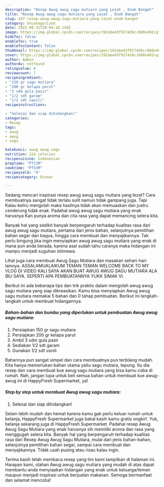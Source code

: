 ```yaml
---
description: "Resep Awug awug sagu mutiara yang Lezat , Enak Banget"
title: "Resep Awug awug sagu mutiara yang Lezat , Enak Banget"
slug: 437-resep-awug-awug-sagu-mutiara-yang-lezat-enak-banget
category: Uncategorized
date: 2022-08-31T20:04:10.149Z
image: https://img-global.cpcdn.com/recipes/192abe43f917426c/680x482cq70/awug-awug-sagu-mutiara-foto-resep-utama.jpg
hideToc: false
enableToc: true
enableTocContent: false
thumbnail: https://img-global.cpcdn.com/recipes/192abe43f917426c/680x482cq70/awug-awug-sagu-mutiara-foto-resep-utama.jpg
cover: https://img-global.cpcdn.com/recipes/192abe43f917426c/680x482cq70/awug-awug-sagu-mutiara-foto-resep-utama.jpg
author: Admin
authorAv: notfound
ratingvalue: 4
reviewcount: 7
recipeingredient:
- "150 gr sagu mutiara"
- "200 gr kelapa parut"
- "3 sdm gula pasir"
- "1/2 sdt garam"
- "1/2 sdt vanili"
recipeinstructions:

- "Selesai dan siap dihidangkan!"
categories:
- Resep
tags:
- awug
- awug
- sagu

katakunci: awug awug sagu 
nutrition: 224 calories
recipecuisine: Indonesian
preptime: "PT13M"
cooktime: "PT53M"
recipeyield: "4"
recipecategory: Dinner

---
```



Sedang mencari inspirasi resep awug awug sagu mutiara yang lezat? Cara membuatnya sangat tidak terlalu sulit namun tidak gampang juga. Tapi Kalau keliru mengolah maka hasilnya tidak akan memuaskan dan justru cenderung tidak enak. Padahal awug awug sagu mutiara yang enak harusnya Kan punya aroma dan cita rasa yang dapat memancing selera kita.


Banyak hal yang sedikit banyak berpengaruh terhadap kualitas rasa dari awug awug sagu mutiara, pertama dari jenis bahan, selanjutnya pemilihan bahan segar dan bagus, hingga cara membuat dan menyajikannya. Tak perlu bingung jika ingin menyiapkan awug awug sagu mutiara yang enak di mana pun anda berada, karena asal sudah tahu caranya maka hidangan ini mampu menjadi suguhan istimewa.

Lihat juga cara membuat Awug Sagu Mutiara dan masakan sehari-hari lainnya. ASSALAMUALAIKUM TEMAN TEMAN WELCOME BACK TO MY VLOG ️DI VIDEO KALI SAYA AKAN BUAT AWUG AWUG SAGU MUTIARA ALA IBU SAYA. SEPERTI APA PEMBUATANNYA YUKK SIMAK VI.


Berikut ini ada beberapa tips dan trik praktis dalam mengolah awug awug sagu mutiara yang siap dikreasikan. Kamu bisa menyiapkan Awug awug sagu mutiara memakai 5 bahan dan 0 tahap pembuatan. Berikut ini langkah-langkah untuk membuat hidangannya.

<!--inarticleads1-->

##### Bahan-bahan dan bumbu yang diperlukan untuk pembuatan Awug awug sagu mutiara:

1. Persiapkan 150 gr sagu mutiara
1. Persiapkan 200 gr kelapa parut
1. Ambil 3 sdm gula pasir
1. Sediakan 1/2 sdt garam
1. Gunakan 1/2 sdt vanili


Bahannya pun sangat simpel dan cara membuatnya pun terbilang mudah. Kita hanya memerlukan bahan utama yaitu sagu mutiara, tepung. Itu dia resep dan cara membuat kue awug sagu mutiara yang bisa kamu coba di rumah. Nah, jangan lupa untuk beli semua bahan untuk membuat kue awug-awug ini di HappyFresh Supermarket, ya! 

<!--inarticleads2-->

##### Step by step untuk membuat Awug awug sagu mutiara:


1. Selesai dan siap dihidangkan!

Selain lebih mudah dan hemat karena kamu gak perlu keluar rumah untuk belanja, HappyFresh Supermarket juga bakal kasih kamu gratis ongkir!. Yuk, belanja sekarang juga di HappyFresh Supermarket. Padahal resep Awug Awug Sagu Mutiara yang enak harusnya sih memiliki aroma dan rasa yang menggugah selera kita. Banyak hal yang berpengaruh terhadap kualitas rasa dari Resep Awug Awug Sagu Mutiara, mulai dari jenis bahan-bahan, selanjutnya pemilihan bahan segar, sampai cara membuat dan menyajikannya. Tidak usah pusing atau risau kalau ingin. 

Terima kasih telah membaca resep yang tim kami tampilkan di halaman ini. Harapan kami, olahan Awug awug sagu mutiara yang mudah di atas dapat membantu anda menyiapkan hidangan yang enak untuk keluarga/teman maupun menjadi inspirasi untuk berjualan makanan. Semoga bermanfaat dan selamat mencoba!
